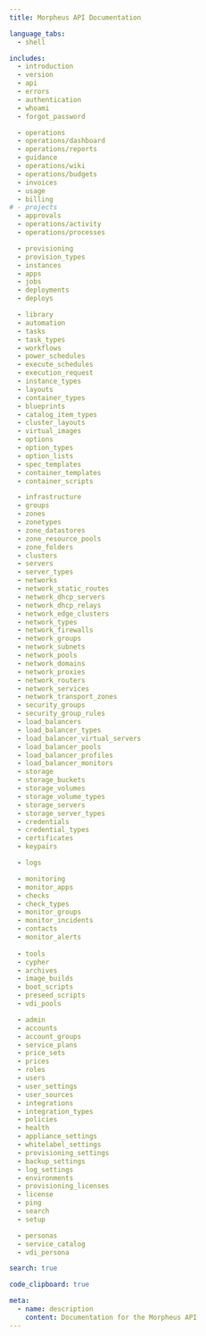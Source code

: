 ```yaml
---
title: Morpheus API Documentation

language_tabs:
  - shell

includes:
  - introduction
  - version
  - api
  - errors
  - authentication
  - whoami
  - forgot_password

  - operations
  - operations/dashboard
  - operations/reports
  - guidance
  - operations/wiki
  - operations/budgets
  - invoices
  - usage
  - billing
# - projects
  - approvals
  - operations/activity
  - operations/processes

  - provisioning
  - provision_types
  - instances
  - apps
  - jobs
  - deployments
  - deploys

  - library
  - automation
  - tasks
  - task_types
  - workflows
  - power_schedules
  - execute_schedules
  - execution_request
  - instance_types
  - layouts
  - container_types
  - blueprints
  - catalog_item_types
  - cluster_layouts
  - virtual_images
  - options
  - option_types
  - option_lists
  - spec_templates
  - container_templates
  - container_scripts

  - infrastructure
  - groups
  - zones
  - zonetypes
  - zone_datastores
  - zone_resource_pools
  - zone_folders
  - clusters
  - servers
  - server_types
  - networks
  - network_static_routes
  - network_dhcp_servers
  - network_dhcp_relays
  - network_edge_clusters
  - network_types
  - network_firewalls
  - network_groups
  - network_subnets
  - network_pools
  - network_domains
  - network_proxies
  - network_routers
  - network_services
  - network_transport_zones
  - security_groups
  - security_group_rules
  - load_balancers
  - load_balancer_types
  - load_balancer_virtual_servers
  - load_balancer_pools
  - load_balancer_profiles
  - load_balancer_monitors
  - storage
  - storage_buckets
  - storage_volumes
  - storage_volume_types
  - storage_servers
  - storage_server_types
  - credentials
  - credential_types
  - certificates
  - keypairs

  - logs

  - monitoring
  - monitor_apps
  - checks
  - check_types
  - monitor_groups
  - monitor_incidents
  - contacts
  - monitor_alerts
  
  - tools
  - cypher
  - archives
  - image_builds
  - boot_scripts
  - preseed_scripts
  - vdi_pools

  - admin
  - accounts
  - account_groups
  - service_plans
  - price_sets
  - prices
  - roles
  - users 
  - user_settings
  - user_sources
  - integrations
  - integration_types
  - policies
  - health
  - appliance_settings
  - whitelabel_settings
  - provisioning_settings
  - backup_settings
  - log_settings
  - environments
  - provisioning_licenses
  - license
  - ping
  - search
  - setup

  - personas
  - service_catalog
  - vdi_persona

search: true

code_clipboard: true

meta:
  - name: description
    content: Documentation for the Morpheus API
---
```


